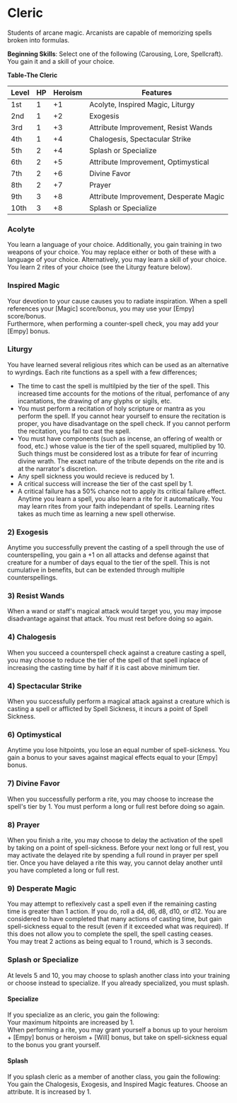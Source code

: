 # Cleric
Students of arcane magic. Arcanists are capable of memorizing spells broken into formulas.

**Beginning Skills**: Select one of the following (Carousing, Lore, Spellcraft). You gain it and a skill of your choice.

**Table-The Cleric**

| Level | HP | Heroism  | Features                                          |
|-------|----|----------|---------------------------------------------------|
| 1st   | 1  |    +1    | Acolyte, Inspired Magic, Liturgy                  |
| 2nd   | 1  |    +2    | Exogesis                                          |
| 3rd   | 1  |    +3    | Attribute Improvement, Resist Wands               |
| 4th   | 1  |    +4    | Chalogesis, Spectacular Strike                    |
| 5th   | 2  |    +4    | Splash or Specialize                              |
| 6th   | 2  |    +5    | Attribute Improvement, Optimystical               |
| 7th   | 2  |    +6    | Divine Favor                                      |
| 8th   | 2  |    +7    | Prayer                                            |
| 9th   | 3  |    +8    | Attribute Improvement, Desperate Magic            |
| 10th  | 3  |    +8    | Splash or Specialize                              |

### Acolyte
You learn a language of your choice. Additionally, you gain training in two weapons of your choice. You may replace either or both of these with a language of your choice. Alternatively, you may learn a skill of your choice. You learn 2 rites of your choice (see the Liturgy feature below).

### Inspired Magic
Your devotion to your cause causes you to radiate inspiration. When a spell references your [Magic] score/bonus, you may use your [Empy] score/bonus.  
Furthermore, when performing a counter-spell check, you may add your [Empy] bonus.

### Liturgy
You have learned several religious rites which can be used as an alternative to wyrdings. Each rite functions as a spell with a few differences;  
* The time to cast the spell is multilpied by the tier of the spell. This increased time accounts for the motions of the ritual, perfomance of any incantations, the drawing of any glyphs or sigils, etc.  
* You must perform a recitation of holy scripture or mantra as you perform the spell. If you cannot hear yourself to ensure the recitation is proper, you have disadvantage on the spell check. If you cannot perform the recitation, you fail to cast the spell.  
* You must have components (such as incense, an offering of wealth or food, etc.) whose value is the tier of the spell squared, multiplied by 10. Such things must be considered lost as a tribute for fear of incurring divine wrath. The exact nature of the tribute depends on the rite and is at the narrator's discretion.  
* Any spell sickness you would recieve is reduced by 1.  
* A critical success will increase the tier of the cast spell by 1.  
* A critical failure has a 50% chance not to apply its critical failure effect.  
Anytime you learn a spell, you also learn a rite for it automatically. You may learn rites from your faith independant of spells. Learning rites takes as much time as learning a new spell otherwise.

### 2) Exogesis
Anytime you successfully prevent the casting of a spell through the use of counterspelling, you gain a +1 on all attacks and defense against that creature for a number of days equal to the tier of the spell. This is not cumulative in benefits, but can be extended through multiple counterspellings.

### 3) Resist Wands
When a wand or staff's magical attack would target you, you may impose disadvantage against that attack. You must rest before doing so again.

### 4) Chalogesis
When you succeed a counterspell check against a creature casting a spell, you may choose to reduce the tier of the spell of that spell inplace of increasing the casting time by half if it is cast above minimum tier.

### 4) Spectacular Strike
When you successfully perform a magical attack against a creature which is casting a spell or afflicted by Spell Sickness, it incurs a point of Spell Sickness.

### 6) Optimystical
Anytime you lose hitpoints, you lose an equal number of spell-sickness.
You gain a bonus to your saves against magical effects equal to your [Empy] bonus.

### 7) Divine Favor
When you successfully perform a rite, you may choose to increase the spell's tier by 1. You must perform a long or full rest before doing so again. 

### 8) Prayer  
When you finish a rite, you may choose to delay the activation of the spell by taking on a point of spell-sickness. Before your next long or full rest, you may activate the delayed rite by spending a full round in prayer per spell tier. Once you have delayed a rite this way, you cannot delay another until you have completed a long or full rest.

### 9) Desperate Magic
You may attempt to reflexively cast a spell even if the remaining casting time is greater than 1 action. If you do, roll a d4, d6, d8, d10, or d12. You are considered to have completed that many actions of casting time, but gain spell-sickness equal to the result (even if it exceeded what was required). If this does not allow you to complete the spell, the spell casting ceases.  
You may treat 2 actions as being equal to 1 round, which is 3 seconds.

### Splash or Specialize
At levels 5 and 10, you may choose to splash another class into your training or choose instead to specialize. If you already specialized, you must splash.

#### Specialize
If you specialize as an cleric, you gain the following:  
Your maximum hitpoints are increased by 1.  
When performing a rite, you may grant yourself a bonus up to your heroism + [Empy] bonus or heroism + [Will] bonus, but take on spell-sickness equal to the bonus you grant yourself.

#### Splash
If you splash cleric as a member of another class, you gain the following:  
You gain the Chalogesis, Exogesis, and Inspired Magic features.
Choose an attribute. It is increased by 1.
